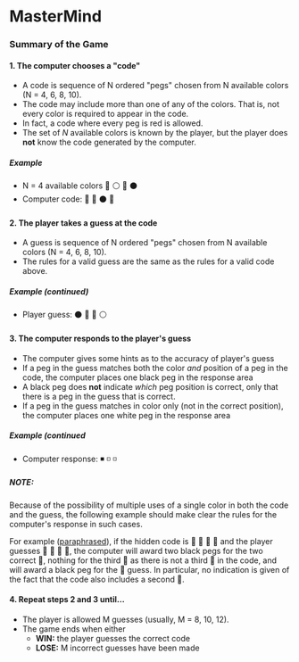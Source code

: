 # MasterMind

### Summary of the Game

#### 1. The computer chooses a "code"

  * A code is sequence of N ordered "pegs" chosen from N available colors (N = 4, 6, 8, 10).  
  * The code may include more than one of any of the colors. That is, not every color is required to appear in the code.  
  * In fact, a code where every peg is red is allowed.
  * The set of $N$ available colors is known by the player, but the player does **not** know the code generated by the computer.
  
##### Example 

  * N = 4 available colors :red_circle: :white_circle: :large_blue_circle: :black_circle:
  * Computer code: :red_circle: :red_circle: :black_circle: :large_blue_circle:
    
#### 2. The player takes a guess at the code

  * A guess is sequence of N ordered "pegs" chosen from N available colors (N = 4, 6, 8, 10). 
  * The rules for a valid guess are the same as the rules for a valid code above.
  
##### Example (continued)

  * Player guess: :black_circle: :red_circle: :large_blue_circle: :white_circle:
    
#### 3. The computer responds to the player's guess

  * The computer gives some hints as to the accuracy of player's guess
  * If a peg in the guess matches both the color _and_ position of a peg in the code, the computer places one black peg in the response area
  * A black peg does **not** indicate _which_ peg position is correct, only that there is a peg in the guess that is correct.
  * If a peg in the guess matches in color only (not in the correct position), the computer places one white peg in the response area
  
##### Example (continued

  * Computer response: :black_medium_small_square: :white_medium_small_square: :white_medium_small_square:
  
##### NOTE: 
Because of the possibility of multiple uses of a single color in both the code and the guess, the following example should make clear the rules for the computer's response in such cases.

For example ([paraphrased](https://en.wikipedia.org/wiki/Mastermind_(board_game)#Gameplay_and_rules)), if the hidden code is :red_circle: :red_circle: :large_blue_circle: :large_blue_circle: and the player guesses :red_circle: :red_circle: :red_circle: :large_blue_circle:, the computer will award two black pegs for the two correct :red_circle:, nothing for the third :red_circle: as there is not a third :red_circle: in the code, and will award a black peg for the :large_blue_circle: guess. In particular, no indication is given of the fact that the code also includes a second :large_blue_circle:.
    
#### 4. Repeat steps 2 and 3 until...

  * The player is allowed M guesses (usually, M = 8, 10, 12).
  * The game ends when either
    * **WIN:** the player guesses the correct code
    * **LOSE:** M incorrect guesses have been made
